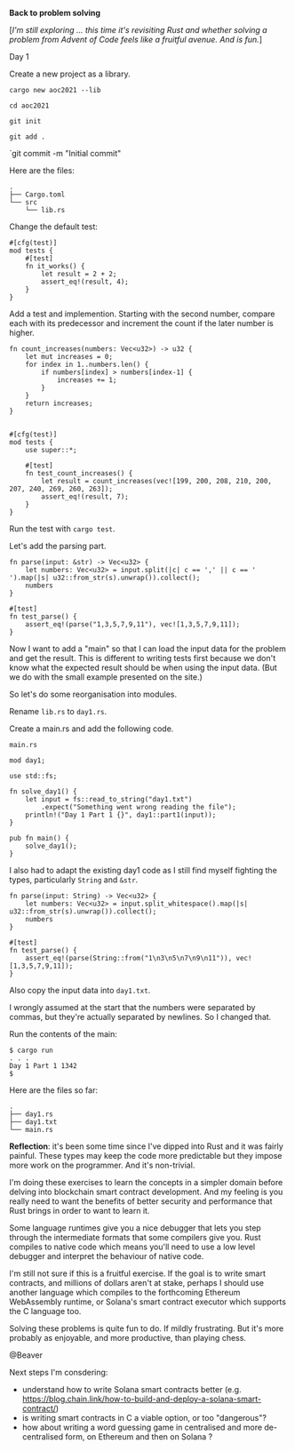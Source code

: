 **Back to problem solving**

[_I'm still exploring ... this time it's revisiting Rust and whether solving a problem from Advent of Code feels like a fruitful avenue. And is fun._]

Day 1

Create a new project as a library.

`cargo new aoc2021 --lib`

`cd aoc2021`

`git init`

`git add .`

`git commit -m "Initial commit"

Here are the files:

```
.
├── Cargo.toml
└── src
    └── lib.rs
```

Change the default test:

```
#[cfg(test)]
mod tests {
    #[test]
    fn it_works() {
        let result = 2 + 2;
        assert_eq!(result, 4);
    }
}
```

Add a test and implemention. Starting with the second number, compare each with its predecessor and increment the count if the later number is higher.

```
fn count_increases(numbers: Vec<u32>) -> u32 {
    let mut increases = 0;
    for index in 1..numbers.len() {
        if numbers[index] > numbers[index-1] {
            increases += 1;
        }
    }
    return increases;
}


#[cfg(test)]
mod tests {
    use super::*;

    #[test]
    fn test_count_increases() {
        let result = count_increases(vec![199, 200, 208, 210, 200, 207, 240, 269, 260, 263]);
        assert_eq!(result, 7);
    }
}
```

Run the test with `cargo test`.

Let's add the parsing part.

```
fn parse(input: &str) -> Vec<u32> {
    let numbers: Vec<u32> = input.split(|c| c == ',' || c == ' ').map(|s| u32::from_str(s).unwrap()).collect();
    numbers
}
```

```
#[test]
fn test_parse() {
    assert_eq!(parse("1,3,5,7,9,11"), vec![1,3,5,7,9,11]);
}
``` 

Now I want to add a "main" so that I can load the input data for the problem and get the result. This is different to writing tests first because we don't know what the expected result should be when using the input data. (But we do with the small example presented on the site.)

So let's do some reorganisation into modules.

Rename `lib.rs` to `day1.rs`.

Create a main.rs and add the following code.

`main.rs`

```
mod day1;
  
use std::fs;

fn solve_day1() {
    let input = fs::read_to_string("day1.txt")
        .expect("Something went wrong reading the file");
    println!("Day 1 Part 1 {}", day1::part1(input));
}

pub fn main() {
    solve_day1();
}
```

I also had to adapt the existing day1 code as I still find myself fighting the types, particularly `String` and `&str`.

```
fn parse(input: String) -> Vec<u32> {
    let numbers: Vec<u32> = input.split_whitespace().map(|s| u32::from_str(s).unwrap()).collect();
    numbers
}
```

```
#[test]
fn test_parse() {
    assert_eq!(parse(String::from("1\n3\n5\n7\n9\n11")), vec![1,3,5,7,9,11]);
}
```  

Also copy the input data into `day1.txt`.

I wrongly assumed at the start that the numbers were separated by commas, but they're actually separated by newlines. So I changed that.

Run the contents of the main:

```
$ cargo run
. . .
Day 1 Part 1 1342
$ 
``` 

Here are the files so far:

```
.
├── day1.rs
├── day1.txt
└── main.rs
```

**Reflection**: it's been some time since I've dipped into Rust and it was fairly painful. These types may keep the code more predictable but they impose more work on the programmer. And it's non-trivial. 

I'm doing these exercises to learn the concepts in a simpler domain before delving into blockchain smart contract development. And my feeling is you really need to want the benefits of better security and performance that Rust brings in order to want to learn it.

Some language runtimes give you a nice debugger that lets you step through the intermediate formats that some compilers give you. Rust compiles to native code which means you'll need to use a low level debugger and interpret the behaviour of native code.

I'm still not sure if this is a fruitful exercise. If the goal is to write smart contracts, and millions of dollars aren't at stake, perhaps I should use another language which compiles to the forthcoming Ethereum WebAssembly runtime, or Solana's smart contract executor which supports the C language too.

Solving these problems is quite fun to do. If mildly frustrating. But it's more probably as enjoyable, and more productive, than playing chess.

@Beaver

Next steps I'm consdering:
- understand how to write Solana smart contracts better (e.g. https://blog.chain.link/how-to-build-and-deploy-a-solana-smart-contract/)
- is writing smart contracts in C a viable option, or too "dangerous"?
- how about writing a word guessing game in centralised and more de-centralised form, on Ethereum and then on Solana ?
